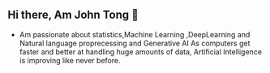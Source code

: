 ## Hi there, Am John Tong 👋


* Am passionate about statistics,Machine Learning ,DeepLearning and Natural language proprecessing and Generative AI
As computers get faster and better at handling huge amounts of data, Artificial Intelligence is improving like never before.


